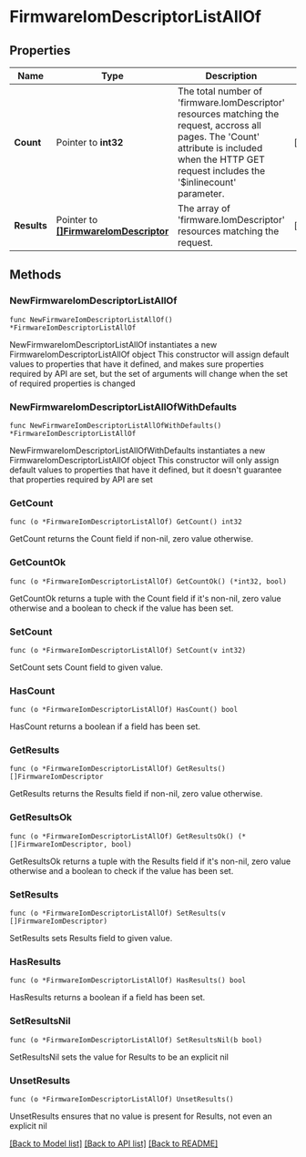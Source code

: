 # FirmwareIomDescriptorListAllOf

## Properties

Name | Type | Description | Notes
------------ | ------------- | ------------- | -------------
**Count** | Pointer to **int32** | The total number of &#39;firmware.IomDescriptor&#39; resources matching the request, accross all pages. The &#39;Count&#39; attribute is included when the HTTP GET request includes the &#39;$inlinecount&#39; parameter. | [optional] 
**Results** | Pointer to [**[]FirmwareIomDescriptor**](FirmwareIomDescriptor.md) | The array of &#39;firmware.IomDescriptor&#39; resources matching the request. | [optional] 

## Methods

### NewFirmwareIomDescriptorListAllOf

`func NewFirmwareIomDescriptorListAllOf() *FirmwareIomDescriptorListAllOf`

NewFirmwareIomDescriptorListAllOf instantiates a new FirmwareIomDescriptorListAllOf object
This constructor will assign default values to properties that have it defined,
and makes sure properties required by API are set, but the set of arguments
will change when the set of required properties is changed

### NewFirmwareIomDescriptorListAllOfWithDefaults

`func NewFirmwareIomDescriptorListAllOfWithDefaults() *FirmwareIomDescriptorListAllOf`

NewFirmwareIomDescriptorListAllOfWithDefaults instantiates a new FirmwareIomDescriptorListAllOf object
This constructor will only assign default values to properties that have it defined,
but it doesn't guarantee that properties required by API are set

### GetCount

`func (o *FirmwareIomDescriptorListAllOf) GetCount() int32`

GetCount returns the Count field if non-nil, zero value otherwise.

### GetCountOk

`func (o *FirmwareIomDescriptorListAllOf) GetCountOk() (*int32, bool)`

GetCountOk returns a tuple with the Count field if it's non-nil, zero value otherwise
and a boolean to check if the value has been set.

### SetCount

`func (o *FirmwareIomDescriptorListAllOf) SetCount(v int32)`

SetCount sets Count field to given value.

### HasCount

`func (o *FirmwareIomDescriptorListAllOf) HasCount() bool`

HasCount returns a boolean if a field has been set.

### GetResults

`func (o *FirmwareIomDescriptorListAllOf) GetResults() []FirmwareIomDescriptor`

GetResults returns the Results field if non-nil, zero value otherwise.

### GetResultsOk

`func (o *FirmwareIomDescriptorListAllOf) GetResultsOk() (*[]FirmwareIomDescriptor, bool)`

GetResultsOk returns a tuple with the Results field if it's non-nil, zero value otherwise
and a boolean to check if the value has been set.

### SetResults

`func (o *FirmwareIomDescriptorListAllOf) SetResults(v []FirmwareIomDescriptor)`

SetResults sets Results field to given value.

### HasResults

`func (o *FirmwareIomDescriptorListAllOf) HasResults() bool`

HasResults returns a boolean if a field has been set.

### SetResultsNil

`func (o *FirmwareIomDescriptorListAllOf) SetResultsNil(b bool)`

 SetResultsNil sets the value for Results to be an explicit nil

### UnsetResults
`func (o *FirmwareIomDescriptorListAllOf) UnsetResults()`

UnsetResults ensures that no value is present for Results, not even an explicit nil

[[Back to Model list]](../README.md#documentation-for-models) [[Back to API list]](../README.md#documentation-for-api-endpoints) [[Back to README]](../README.md)


